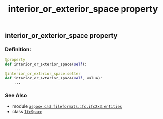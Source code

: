 ﻿---
title: interior_or_exterior_space property
second_title: Aspose.CAD for Python via .NET API References
description: 
type: docs
weight: 100
url: /python-net/aspose.cad.fileformats.ifc.ifc2x3.entities/ifcspace/interior_or_exterior_space/
is_root: false
---

## interior_or_exterior_space property

### Definition:
```python
@property
def interior_or_exterior_space(self):
    ...
@interior_or_exterior_space.setter
def interior_or_exterior_space(self, value):
    ...
```

### See Also
* module [`aspose.cad.fileformats.ifc.ifc2x3.entities`](../../)
* class [`IfcSpace`](/cad/python-net/aspose.cad.fileformats.ifc.ifc2x3.entities/ifcspace)
